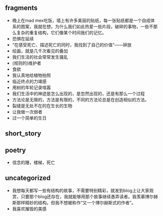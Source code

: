 ## fragments
- 晚上在mad mex吃饭，墙上有许多美丽的贴纸，每一张贴纸都是一个自成体系的图案，我就在想，为什么我们如此热爱一些片段，破碎的事物，一些不那么复杂的重复结构，它们像某个时间我们的记忆。
- 恐惧在延续
- “在感受死亡、描述死亡的同时，我找到了自己的价值”——钟放
- 绘画，就是几千次看见的叠加
- 我们生活的社会常常发生骚乱
- (规则的)维护者
- 食欲  
- 我认真地给植物拍照
- 临近终点的力竭感
- 用树的年轮记录喧嚣
- 我们生活中的神迹是怎么出现的，是忽然出现的，还是有那么一个过程
- 方法论是无限的，方法是有限的，不同的方法论总是在创造相似的方法。
- 裂缝是无处不在的在生长的生物
- 让我做一次弱者
- 过一个简单的生日

## short_story
## poetry
- 信念的踵，楼梯，死亡

## uncategorized
- 我想每天都写一些有结构的故事，不需要特别精彩，就发到blog上让大家观赏，只要那个blog还存在，我就能够用那个故事继续愚弄读者。我羡慕博尔赫斯那样精妙的结构。但我不想被称作“又一个博尔赫斯式的作者”。
- 我喜欢摧毁的美感